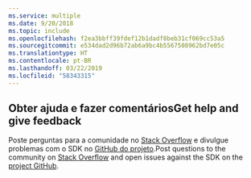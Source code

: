 ```yaml
---
ms.service: multiple
ms.date: 9/20/2018
ms.topic: include
ms.openlocfilehash: f2ea3bbff39fdef12b1dadf8beb31cf069cc53a5
ms.sourcegitcommit: e534dad2d96b72ab6a9bc4b5567508962bd7e05c
ms.translationtype: HT
ms.contentlocale: pt-BR
ms.lasthandoff: 03/22/2019
ms.locfileid: "58343315"
---
```

## <a name="get-help-and-give-feedback"></a><span data-ttu-id="3a67e-101">Obter ajuda e fazer comentários</span><span class="sxs-lookup"><span data-stu-id="3a67e-101">Get help and give feedback</span></span>

<span data-ttu-id="3a67e-102">Poste perguntas para a comunidade no [Stack Overflow](http://stackoverflow.com/questions/tagged/azure-sdk-.net) e divulgue problemas com o SDK no [GitHub do projeto](https://github.com/Azure/azure-sdk-for-net).</span><span class="sxs-lookup"><span data-stu-id="3a67e-102">Post questions to the community on [Stack Overflow](http://stackoverflow.com/questions/tagged/azure-sdk-.net) and open issues against the SDK on the [project GitHub](https://github.com/Azure/azure-sdk-for-net).</span></span>